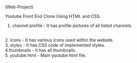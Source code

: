(Web-Project)

Youtube Front End Clone Using HTML and CSS.
<br>
1. channel profile - It has profile pictures of all listed channels.
<br>
2. icons - It has various icons used within the website.
<br>
3. styles - It has CSS code of implemented styles.
<br>
4.thumbnails - It has all thumbnails.
<br>
5. youtube.html - Main youtube html file.